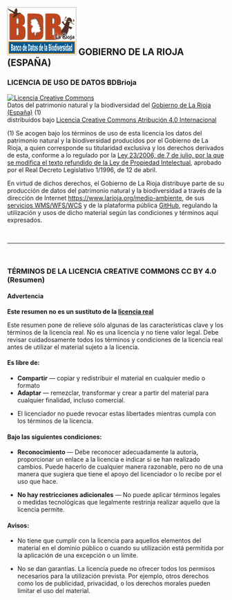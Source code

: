 ## [![Icono](/img/logo_bdbrioja.png)](https://www.larioja.org/medio-ambiente)  GOBIERNO DE LA RIOJA (ESPAÑA)
<div>
<h3>LICENCIA DE USO DE DATOS BDBrioja</h3>

<a rel="license" href="http://creativecommons.org/licenses/by/4.0/deed.es"><img alt="Licencia Creative Commons" style="border-width:0" src="http://i.creativecommons.org/l/by/4.0/88x31.png" /></a>
<br />
<span xmlns:dct="http://purl.org/dc/terms/" property="dct:title">
Datos del patrimonio natural y la biodiversidad del </span><a xmlns:cc="http://creativecommons.org/ns#" href="http://www.larioja.org" property="cc:attributionName" rel="cc:attributionURL">Gobierno de La Rioja (España)</a> (1)
<br />
distribuidos bajo <a rel="license" href="http://creativecommons.org/licenses/by/4.0/legalcode">Licencia Creative Commons Atribución 4.0 Internacional</a>
</span>
<br />
<p>(1) Se acogen bajo los términos de uso de esta licencia los datos del patrimonio natural y la biodiversidad producidos por el Gobierno de La Rioja, a quien corresponde su titularidad exclusiva y los derechos derivados de esta, conforme a lo regulado por la <a href="http://www.boe.es/boe/dias/2006/07/08/pdfs/A25561-25572.pdf">Ley 23/2006, de 7 de julio, por la que se modifica el texto refundido de la Ley de Propiedad Intelectual</a>, aprobado por el Real Decreto Legislativo 1/1996, de 12 de abril.</p>
<p>En virtud de dichos derechos, el Gobierno de La Rioja distribuye parte de su producción de datos del patrimonio natural y la biodiversidad a través de la dirección de Internet <a href="https://www.larioja.org/medio-ambiente">https://www.larioja.org/medio-ambiente</a>, de sus <a href="http://www.iderioja.larioja.org/index.php?id=14&lang=es">servicios WMS/WFS/WCS</a> y de la plataforma pública <a href="http://github.com/iderioja">GitHub</a>, regulando la utilización y usos de dicho material según las condiciones y términos aquí expresados.</p>
<br />
<hr />
</div>
<br />
<h3>TÉRMINOS DE LA LICENCIA CREATIVE COMMONS CC BY 4.0 (Resumen)</h3>
<div>
<h4>Advertencia</h4>
<p><strong>Este resumen no es un sustituto de la <a rel="license" href="http://creativecommons.org/licenses/by/4.0/legalcode">licencia real</a></strong>
<br />
<p>Este resumen pone de relieve sólo algunas de las características clave y los términos de la licencia real. No es una licencia y no tiene valor legal. Debe revisar cuidadosamente todos los términos y condiciones de la licencia real antes de utilizar el material sujeto a la licencia.</p>
<h4> Es libre de:</h4>
<ul> 
<li> <strong>Compartir</strong>  &mdash; copiar y redistribuir el material en cualquier medio o formato</li>
<li> <strong>Adaptar</strong>  &mdash; remezclar, transformar y crear a partir del material para cualquier finalidad, incluso comercial.</li>
</ul>
<ul>
<li> El licenciador no puede revocar estas libertades mientras cumpla con los términos de la licencia.</li>
</ul>
<h4>Bajo las siguientes condiciones:</h4>
<ul>
<li >
<p><strong>Reconocimiento</strong> &mdash; Debe reconocer adecuadamente la autoría, proporcionar un enlace a la licencia e indicar si se han realizado cambios. Puede hacerlo de cualquier manera razonable, pero no de una manera que sugiera que tiene el apoyo del licenciador o lo recibe por el uso que hace.</p></li>
<li >
<p><strong>No hay restricciones adicionales</strong> &mdash; No puede aplicar términos legales o medidas tecnológicas que legalmente restrinja realizar aquello que la licencia permite.</p></li>
</ul>
<h4>Avisos:</h4>
<ul>
<li >
<p>No tiene que cumplir con la licencia para aquellos elementos del material en el dominio público o cuando su utilización está permitida por la aplicación de una excepción o un límite. </p></li>
<li >
<p>No se dan garantías. La licencia puede no ofrecer todos los permisos necesarios para la utilización prevista. Por ejemplo, otros derechos como los de publicidad, privacidad, o los derechos morales pueden limitar el uso del material. </p></li>
</ul>
</div>
